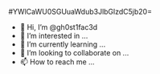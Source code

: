 #YWlCaWU0SGUuaWdub3JlbGlzdC5jb20=
- 👋 Hi, I’m @gh0st1fac3d
- 👀 I’m interested in ...
- 🌱 I’m currently learning ...
- 💞️ I’m looking to collaborate on ...
- 📫 How to reach me ...


<!---
gh0st1fac3d/gh0st1fac3d is a ✨ special ✨ repository because its `README.md` (this file) appears on your GitHub profile.
You can click the Preview link to take a look at your changes.
--->
